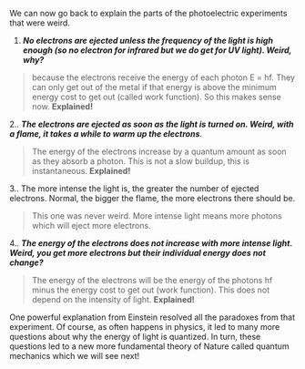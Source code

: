 We can now go back to explain the parts of the photoelectric experiments that were weird.

1. **_No electrons are ejected unless the frequency of the light is high enough (so no electron for infrared but we do get for UV light). Weird, why?_**

> because the electrons receive the energy of each photon E = hf. They can only get out of the metal if that energy is above the minimum energy cost to get out (called work function). So this makes sense now. **Explained!**

2.. _**The electrons are ejected as soon as the light is turned on. Weird, with a flame, it takes a while to warm up the electrons**._

> The energy of the electrons increase by a quantum amount as soon as they absorb a photon. This is not a slow buildup, this is instantaneous. **Explained!**

3.. The more intense the light is, the greater the number of ejected electrons. Normal, the bigger the flame, the more electrons there should be.

> This one was never weird. More intense light means more photons which will eject more electrons.

4.. **_The energy of the electrons does not increase with more intense light. Weird, you get more electrons but their individual energy does not change?_**

> The energy of the electrons will be the energy of the photons hf minus the energy cost to get out (work function). This does not depend on the intensity of light. **Explained!**

One powerful explanation from Einstein resolved all the paradoxes from that experiment. Of course, as often happens in physics, it led to many more questions about why the energy of light is quantized. In turn, these questions led to a new more fundamental theory of Nature called quantum mechanics which we will see next!
